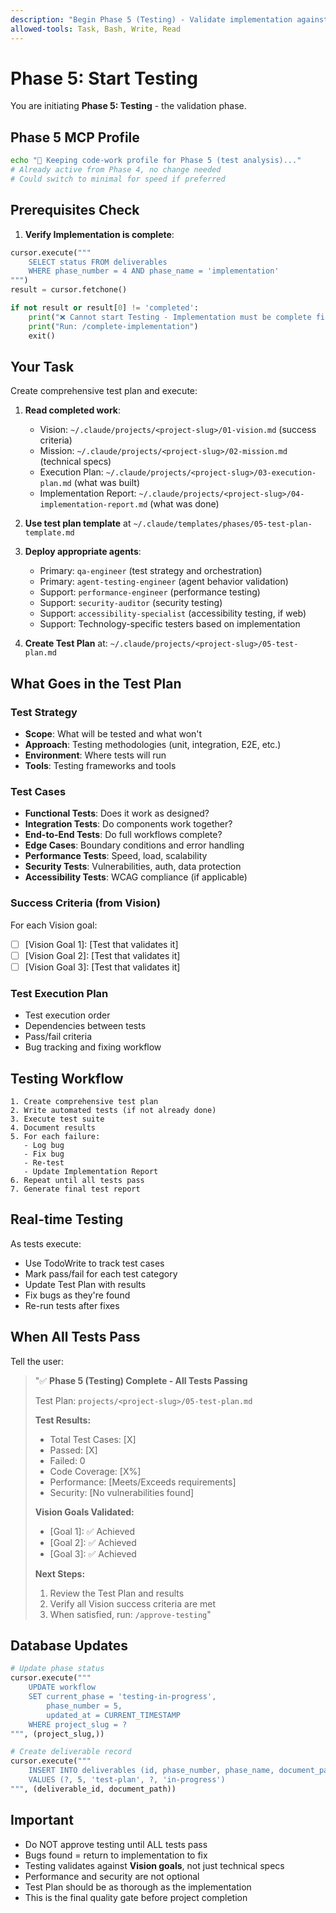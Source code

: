 ```yaml
---
description: "Begin Phase 5 (Testing) - Validate implementation against requirements"
allowed-tools: Task, Bash, Write, Read
---
```


# Phase 5: Start Testing

You are initiating **Phase 5: Testing** - the validation phase.

## Phase 5 MCP Profile

```bash
echo "🧪 Keeping code-work profile for Phase 5 (test analysis)..."
# Already active from Phase 4, no change needed
# Could switch to minimal for speed if preferred
```

## Prerequisites Check

1. **Verify Implementation is complete**:
```python
cursor.execute("""
    SELECT status FROM deliverables
    WHERE phase_number = 4 AND phase_name = 'implementation'
""")
result = cursor.fetchone()

if not result or result[0] != 'completed':
    print("❌ Cannot start Testing - Implementation must be complete first")
    print("Run: /complete-implementation")
    exit()
```

## Your Task

Create comprehensive test plan and execute:

1. **Read completed work**:
   - Vision: `~/.claude/projects/<project-slug>/01-vision.md` (success criteria)
   - Mission: `~/.claude/projects/<project-slug>/02-mission.md` (technical specs)
   - Execution Plan: `~/.claude/projects/<project-slug>/03-execution-plan.md` (what was built)
   - Implementation Report: `~/.claude/projects/<project-slug>/04-implementation-report.md` (what was done)

2. **Use test plan template** at `~/.claude/templates/phases/05-test-plan-template.md`

3. **Deploy appropriate agents**:
   - Primary: `qa-engineer` (test strategy and orchestration)
   - Primary: `agent-testing-engineer` (agent behavior validation)
   - Support: `performance-engineer` (performance testing)
   - Support: `security-auditor` (security testing)
   - Support: `accessibility-specialist` (accessibility testing, if web)
   - Support: Technology-specific testers based on implementation

4. **Create Test Plan** at:
   `~/.claude/projects/<project-slug>/05-test-plan.md`

## What Goes in the Test Plan

### Test Strategy
- **Scope**: What will be tested and what won't
- **Approach**: Testing methodologies (unit, integration, E2E, etc.)
- **Environment**: Where tests will run
- **Tools**: Testing frameworks and tools

### Test Cases
- **Functional Tests**: Does it work as designed?
- **Integration Tests**: Do components work together?
- **End-to-End Tests**: Do full workflows complete?
- **Edge Cases**: Boundary conditions and error handling
- **Performance Tests**: Speed, load, scalability
- **Security Tests**: Vulnerabilities, auth, data protection
- **Accessibility Tests**: WCAG compliance (if applicable)

### Success Criteria (from Vision)
For each Vision goal:
- [ ] [Vision Goal 1]: [Test that validates it]
- [ ] [Vision Goal 2]: [Test that validates it]
- [ ] [Vision Goal 3]: [Test that validates it]

### Test Execution Plan
- Test execution order
- Dependencies between tests
- Pass/fail criteria
- Bug tracking and fixing workflow

## Testing Workflow

```
1. Create comprehensive test plan
2. Write automated tests (if not already done)
3. Execute test suite
4. Document results
5. For each failure:
   - Log bug
   - Fix bug
   - Re-test
   - Update Implementation Report
6. Repeat until all tests pass
7. Generate final test report
```

## Real-time Testing

As tests execute:
- Use TodoWrite to track test cases
- Mark pass/fail for each test category
- Update Test Plan with results
- Fix bugs as they're found
- Re-run tests after fixes

## When All Tests Pass

Tell the user:
> "✅ **Phase 5 (Testing) Complete - All Tests Passing**
>
> Test Plan: `projects/<project-slug>/05-test-plan.md`
>
> **Test Results:**
> - Total Test Cases: [X]
> - Passed: [X]
> - Failed: 0
> - Code Coverage: [X%]
> - Performance: [Meets/Exceeds requirements]
> - Security: [No vulnerabilities found]
>
> **Vision Goals Validated:**
> - [Goal 1]: ✅ Achieved
> - [Goal 2]: ✅ Achieved
> - [Goal 3]: ✅ Achieved
>
> **Next Steps:**
> 1. Review the Test Plan and results
> 2. Verify all Vision success criteria are met
> 3. When satisfied, run: `/approve-testing`"

## Database Updates

```python
# Update phase status
cursor.execute("""
    UPDATE workflow
    SET current_phase = 'testing-in-progress',
        phase_number = 5,
        updated_at = CURRENT_TIMESTAMP
    WHERE project_slug = ?
""", (project_slug,))

# Create deliverable record
cursor.execute("""
    INSERT INTO deliverables (id, phase_number, phase_name, document_path, status)
    VALUES (?, 5, 'test-plan', ?, 'in-progress')
""", (deliverable_id, document_path))
```

## Important

- Do NOT approve testing until ALL tests pass
- Bugs found = return to implementation to fix
- Testing validates against **Vision goals**, not just technical specs
- Performance and security are not optional
- Test Plan should be as thorough as the implementation
- This is the final quality gate before project completion
